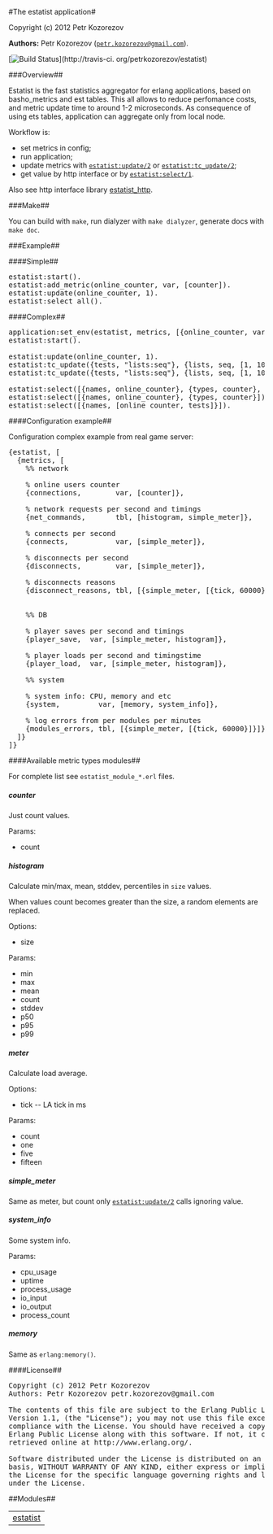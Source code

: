 

#The estatist application#


Copyright (c) 2012 Petr Kozorezov


__Authors:__ Petr Kozorezov ([`petr.kozorezov@gmail.com`](mailto:petr.kozorezov@gmail.com)).

[![Build Status](https://secure.travis-ci.org/petrkozorezov/estatist.png?branch=master "Build Status")](http://travis-ci.
org/petrkozorezov/estatist)


###<a name="Overview">Overview</a>##




Estatist is the fast statistics aggregator for erlang applications,
based on basho_metrics and est tables. This all allows to reduce perfomance costs,
and metric update time to around 1-2 microseconds.
As consequence of using ets tables, application can aggregate only from local node.



Workflow is:



* set metrics in config;
* run application;
* update metrics with [`estatist:update/2`](https://github.com/petrkozorezov/estatist/blob/master/doc/estatist.md#update-2) or [`estatist:tc_update/2`](https://github.com/petrkozorezov/estatist/blob/master/doc/estatist.md#tc_update-2);
* get value by http interface or by [`estatist:select/1`](https://github.com/petrkozorezov/estatist/blob/master/doc/estatist.md#select-1).



Also see http interface library [estatist_http](https://github.com/petrkozorezov/estatist_http).




###<a name="Make">Make</a>##




You can build with `make`, run dialyzer with `make dialyzer`, generate docs with `make doc`.




###<a name="Example">Example</a>##





####<a name="Simple">Simple</a>##



<pre>estatist:start().
estatist:add_metric(online_counter, var, [counter]).
estatist:update(online_counter, 1).
estatist:select_all().</pre>



####<a name="Complex">Complex</a>##


<pre>application:set_env(estatist, metrics, [{online_counter, var, [counter]}, {tests, tbl, [simple_meter, histogram]}, {system, var, [system_info]}]).
estatist:start().

estatist:update(online_counter, 1).
estatist:tc_update({tests, "lists:seq"}, {lists, seq, [1, 1000]}).
estatist:tc_update({tests, "lists:seq"}, {lists, seq, [1, 1000]}).

estatist:select([{names, online_counter}, {types, counter}, {params, count}]).
estatist:select([{names, online_counter}, {types, counter}]).
estatist:select([{names, [online_counter, tests]}]).</pre>




####<a name="Configuration_example">Configuration example</a>##





Configuration complex example from real game server:

<pre>{estatist, [
  {metrics, [
    %% network

    % online users counter
    {connections,        var, [counter]},

    % network requests per second and timings                 
    {net_commands,       tbl, [histogram, simple_meter]},

    % connects per second
    {connects,           var, [simple_meter]},

    % disconnects per second
    {disconnects,        var, [simple_meter]},

    % disconnects reasons
    {disconnect_reasons, tbl, [{simple_meter, [{tick, 60000}]}]}, 


    %% DB

    % player saves per second and timings
    {player_save,  var, [simple_meter, histogram]},

    % player loads per second and timingstime
    {player_load,  var, [simple_meter, histogram]},

    %% system

    % system info: CPU, memory and etc
    {system,         var, [memory, system_info]},

    % log errors from per modules per minutes
    {modules_errors, tbl, [{simple_meter, [{tick, 60000}]}]}
  ]}
]}</pre>



####<a name="Available_metric_types_modules">Available metric types modules</a>##




For complete list see `estatist_module_*.erl` files.



<h5><a name="counter">counter</a></h5>




Just count values.



Params:



* count



<h5><a name="histogram">histogram</a></h5>




Calculate min/max, mean, stddev, percentiles in `size` values.



When values count becomes greater than the size, a random elements are replaced.



Options:



* size



Params:



* min
* max
* mean
* count
* stddev
* p50
* p95
* p99



<h5><a name="meter">meter</a></h5>




Calculate load average.



Options:



* tick -- LA tick in ms



Params:



* count
* one
* five
* fifteen



<h5><a name="simple_meter">simple_meter</a></h5>




Same as meter, but count only [`estatist:update/2`](https://github.com/petrkozorezov/estatist/blob/master/doc/estatist.md#update-2) calls ignoring value.



<h5><a name="system_info">system_info</a></h5>




Some system info.



Params:



* cpu_usage
* uptime
* process_usage
* io_input
* io_output
* process_count


<h5><a name="memory">memory</a></h5>




Same as `erlang:memory()`.




####<a name="License">License</a>##


<pre>Copyright (c) 2012 Petr Kozorezov
Authors: Petr Kozorezov petr.kozorezov@gmail.com

The contents of this file are subject to the Erlang Public License,
Version 1.1, (the "License"); you may not use this file except in
compliance with the License. You should have received a copy of the
Erlang Public License along with this software. If not, it can be
retrieved online at http://www.erlang.org/.

Software distributed under the License is distributed on an "AS IS"
basis, WITHOUT WARRANTY OF ANY KIND, either express or implied. See
the License for the specific language governing rights and limitations
under the License.</pre>

##Modules##


<table width="100%" border="0" summary="list of modules">
<tr><td><a href="https://github.com/petrkozorezov/estatist/blob/master/doc/estatist.md" class="module">estatist</a></td></tr></table>

